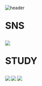 ![header](https://capsule-render.vercel.app/api?type=slice&color=auto&height=300&text=Hello&fontSize=80&rotate=20&fontAlign=60&fontAlignY=23&desc=I'm%20illymydev&descSize=30&descAlign=70&descAlignY=40)


<p style="font-size: 30;"><b>SNS<b/><p/>
<img src="https://img.shields.io/badge/Node.js-339933?style=flat-square&logo=nodedotjs&logoColor=white">
<p style="font-size: 30;"><b>STUDY<b/><p/>
<img src="https://img.shields.io/badge/Node.js-339933?style=flat-square&logo=nodedotjs&logoColor=white">
<img src="https://img.shields.io/badge/Python-3776AB?style=flat-square&logo=python&logoColor=white">
<img src="https://img.shields.io/badge/JavaScript-F7DF1E?style=flat-square&logo=javascript&logoColor=black">
